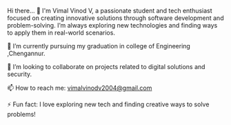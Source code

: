 

Hi there... 👋
I'm Vimal Vinod V, a passionate student and tech enthusiast focused on creating innovative solutions through software development and problem-solving. I’m always exploring new technologies and finding ways to apply them in real-world scenarios.

🔭 I’m currently pursuing my graduation in college of Engineering ,Chengannur.

👯 I’m looking to collaborate on projects related to digital solutions and security.

📫 How to reach me: vimalvinodv2004@gmail.com

⚡ Fun fact: I love exploring new tech and finding creative ways to solve problems!
